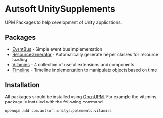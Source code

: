 # **Autsoft UnitySupplements**
UPM Packages to help development of Unity applications.

## Packages
- [EventBus](articles/EventBus/EventBus.md) - Simple event bus implementation
- [ResourceGenerator](articles/ResourceGenerator/UnityResourceGenerator.md) - Automatically generate helper classes  for resource loading
- [Vitamins](articles/Vitamins/Vitamins.md) - A collection of useful extensions and components
- [Timeline](articles/Timeline/Timeline.md) - Timeline implementation to manipulate objects based on time

## Installation
All packages should be installed using [OpenUPM](https://openupm.com/).
For example the vitamins package is installed with the following command
```
openupm add com.autsoft.unitysupplements.vitamins
```